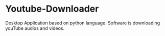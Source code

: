 # Youtube-Downloader
Desktop Application based on python language. Software is downloading youTube audios and videos.
